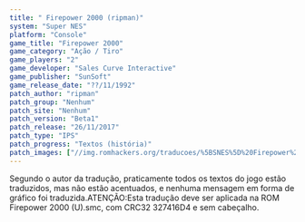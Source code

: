 ```yaml
---
title: " Firepower 2000 (ripman)"
system: "Super NES"
platform: "Console"
game_title: "Firepower 2000"
game_category: "Ação / Tiro"
game_players: "2"
game_developer: "Sales Curve Interactive"
game_publisher: "SunSoft"
game_release_date: "??/11/1992"
patch_author: "ripman"
patch_group: "Nenhum"
patch_site: "Nenhum"
patch_version: "Beta1"
patch_release: "26/11/2017"
patch_type: "IPS"
patch_progress: "Textos (história)"
patch_images: ["//img.romhackers.org/traducoes/%5BSNES%5D%20Firepower%202000%20-%20ripman%20-%201.png","//img.romhackers.org/traducoes/%5BSNES%5D%20Firepower%202000%20-%20ripman%20-%202.png","//img.romhackers.org/traducoes/%5BSNES%5D%20Firepower%202000%20-%20ripman%20-%203.png"]
---
```

Segundo o autor da tradução, praticamente todos os textos do jogo estão traduzidos, mas não estão acentuados, e nenhuma mensagem em forma de gráfico foi traduzida.ATENÇÃO:Esta tradução deve ser aplicada na ROM Firepower 2000 (U).smc, com CRC32 327416D4 e sem cabeçalho.